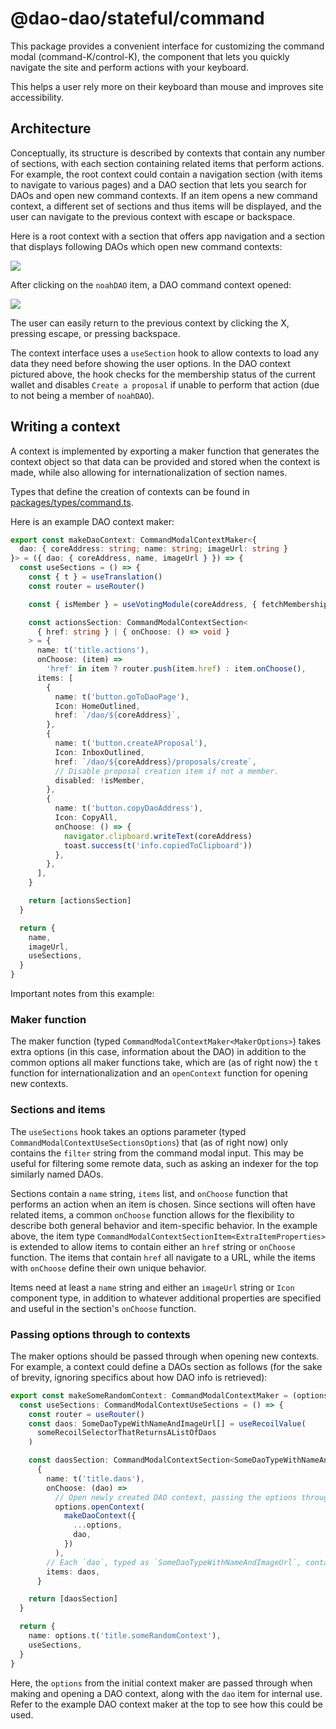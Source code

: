 # @dao-dao/stateful/command

This package provides a convenient interface for customizing the command modal
(command-K/control-K), the component that lets you quickly navigate the site and
perform actions with your keyboard.

This helps a user rely more on their keyboard than mouse and improves site
accessibility.

## Architecture

Conceptually, its structure is described by contexts that contain any number of
sections, with each section containing related items that perform actions. For
example, the root context could contain a navigation section (with items to
navigate to various pages) and a DAO section that lets you search for DAOs and
open new command contexts. If an item opens a new command context, a different
set of sections and thus items will be displayed, and the user can navigate to
the previous context with escape or backspace.

Here is a root context with a section that offers app navigation and a section
that displays following DAOs which open new command contexts:

![](https://bafkreihjxxvuf5esh7dxgqm27kpudvfpgbpbwyz6cxains7eeljjz7yixu.ipfs.nftstorage.link/)

After clicking on the `noahDAO` item, a DAO command context opened:

![](https://bafkreidr5ld7ebkldrbjryyom3tcjnszxxlk7smkxpsse3zywqwm4uzfnq.ipfs.nftstorage.link/)

The user can easily return to the previous context by clicking the X, pressing
escape, or pressing backspace.

The context interface uses a `useSection` hook to allow contexts to load any
data they need before showing the user options. In the DAO context pictured
above, the hook checks for the membership status of the current wallet and
disables `Create a proposal` if unable to perform that action (due to not being
a member of `noahDAO`).

## Writing a context

A context is implemented by exporting a maker function that generates the
context object so that data can be provided and stored when the context is made,
while also allowing for internationalization of section names.

Types that define the creation of contexts can be found in
[packages/types/command.ts](../types/command.ts).

Here is an example DAO context maker:

```ts
export const makeDaoContext: CommandModalContextMaker<{
  dao: { coreAddress: string; name: string; imageUrl: string }
}> = ({ dao: { coreAddress, name, imageUrl } }) => {
  const useSections = () => {
    const { t } = useTranslation()
    const router = useRouter()

    const { isMember } = useVotingModule(coreAddress, { fetchMembership: true })

    const actionsSection: CommandModalContextSection<
      { href: string } | { onChoose: () => void }
    > = {
      name: t('title.actions'),
      onChoose: (item) =>
        'href' in item ? router.push(item.href) : item.onChoose(),
      items: [
        {
          name: t('button.goToDaoPage'),
          Icon: HomeOutlined,
          href: `/dao/${coreAddress}`,
        },
        {
          name: t('button.createAProposal'),
          Icon: InboxOutlined,
          href: `/dao/${coreAddress}/proposals/create`,
          // Disable proposal creation item if not a member.
          disabled: !isMember,
        },
        {
          name: t('button.copyDaoAddress'),
          Icon: CopyAll,
          onChoose: () => {
            navigator.clipboard.writeText(coreAddress)
            toast.success(t('info.copiedToClipboard'))
          },
        },
      ],
    }

    return [actionsSection]
  }

  return {
    name,
    imageUrl,
    useSections,
  }
}
```

Important notes from this example:

### Maker function

The maker function (typed `CommandModalContextMaker<MakerOptions>`) takes extra
options (in this case, information about the DAO) in addition to the common
options all maker functions take, which are (as of right now) the `t` function
for internationalization and an `openContext` function for opening new contexts.

### Sections and items

The `useSections` hook takes an options parameter (typed
`CommandModalContextUseSectionsOptions`) that (as of right now) only contains
the `filter` string from the command modal input. This may be useful for
filtering some remote data, such as asking an indexer for the top similarly
named DAOs.

Sections contain a `name` string, `items` list, and `onChoose` function that
performs an action when an item is chosen. Since sections will often have
related items, a common `onChoose` function allows for the flexibility to
describe both general behavior and item-specific behavior. In the example above,
the item type `CommandModalContextSectionItem<ExtraItemProperties>` is extended
to allow items to contain either an `href` string or `onChoose` function. The
items that contain `href` all navigate to a URL, while the items with `onChoose`
define their own unique behavior.

Items need at least a `name` string and either an `imageUrl` string or `Icon`
component type, in addition to whatever additional properties are specified and
useful in the section's `onChoose` function.

### Passing options through to contexts

The maker options should be passed through when opening new contexts. For
example, a context could define a DAOs section as follows (for the sake of
brevity, ignoring specifics about how DAO info is retrieved):

```ts
export const makeSomeRandomContext: CommandModalContextMaker = (options) => {
  const useSections: CommandModalContextUseSections = () => {
    const router = useRouter()
    const daos: SomeDaoTypeWithNameAndImageUrl[] = useRecoilValue(
      someRecoilSelectorThatReturnsAListOfDaos
    )

    const daosSection: CommandModalContextSection<SomeDaoTypeWithNameAndImageUrl> =
      {
        name: t('title.daos'),
        onChoose: (dao) =>
          // Open newly created DAO context, passing the options through and adding the DAO object.
          options.openContext(
            makeDaoContext({
              ...options,
              dao,
            })
          ),
        // Each `dao`, typed as `SomeDaoTypeWithNameAndImageUrl`, contains `name` and `imageUrl` among other metadata like `coreAddress` that is likely used by the newly created DAO context to perform queries.
        items: daos,
      }

    return [daosSection]
  }

  return {
    name: options.t('title.someRandomContext'),
    useSections,
  }
}
```

Here, the `options` from the initial context maker are passed through when
making and opening a DAO context, along with the `dao` item for internal use.
Refer to the example DAO context maker at the top to see how this could be used.
